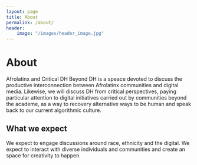 ```yaml
---
layout: page
title: About
permalink: /about/
header:
    image: "/images/header_image.jpg"
---
```


# About
Afrolatinx and Critical DH Beyond DH is a speace devoted to discuss the productive interconnection between Afrolatinx communities and digital media. Likewise, we will discuss DH from critical perspectives, paying particular attention to digital initiatives carried out by communities beyond the academe, as a way to recovery alternative ways to be human and speak back to our current algorithmic culture.

## What we expect
We expect to engage discussions around race, ethnicity and the digital. We expect to interact with diverse individuals and communities and create an space for creativity to happen. 


